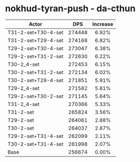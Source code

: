 # nokhud-tyran-push - da-cthun
| Actor | DPS | Increase |
|---|:---:|:---:|
|T31-2-set+T30-4-set|274448|6.92%|
|T31-2-set+T29-4-set|274168|6.82%|
|T29-2-set+T30-4-set|273047|6.38%|
|T29-2-set+T31-2-set|272630|6.22%|
|T30-2_4-set|272453|6.15%|
|T30-2-set+T31-2-set|272134|6.02%|
|T30-2-set+T29-4-set|271851|5.91%|
|T29-2_4-set|271582|5.81%|
|T29-2-set+T30-2-set|271145|5.64%|
|T31-2_4-set|270366|5.33%|
|T31-2-set|265824|3.56%|
|T29-2-set|264061|2.88%|
|T30-2-set|264037|2.87%|
|T29-2-set+T31-4-set|262099|2.11%|
|T30-2-set+T31-4-set|261998|2.07%|
|Base|256674|0.00%|
